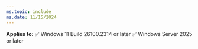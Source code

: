 ```yaml
---
ms.topic: include
ms.date: 11/15/2024
---
```

**Applies to:** ✅ Windows 11 Build 26100.2314 or later ✅ Windows Server 2025 or later
